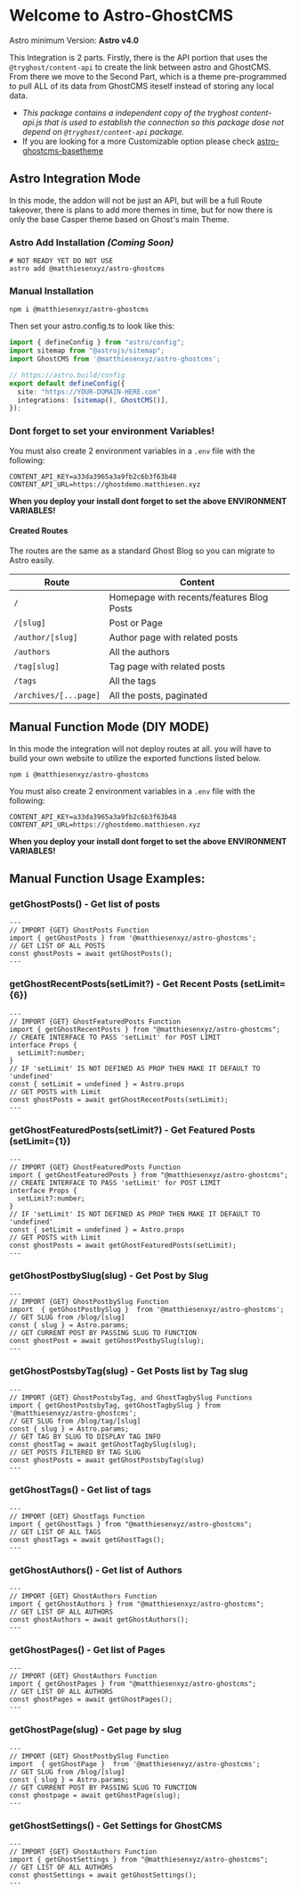 # Welcome to Astro-GhostCMS

Astro minimum Version: **Astro v4.0**

This Integration is 2 parts.  Firstly, there is the API portion that uses the `@tryghost/content-api` to create the link between astro and GhostCMS.  From there we move to the Second Part, which is a theme pre-programmed to pull ALL of its data from GhostCMS iteself instead of storing any local data.

- *This package contains a independent copy of the tryghost content-api.js that is used to establish the connection so this package dose not depend on `@tryghost/content-api` package.*
- If you are looking for a more Customizable option please check [astro-ghostcms-basetheme](https://github.com/MatthiesenXYZ/astro-ghostcms-basetheme) 

## Astro Integration Mode

In this mode, the addon will not be just an API, but will be a full Route takeover, there is plans to add more themes in time, but for now there is only the base Casper theme based on Ghost's main Theme.

### Astro Add Installation *(Coming Soon)*

```
# NOT READY YET DO NOT USE
astro add @matthiesenxyz/astro-ghostcms
```

### Manual Installation

```
npm i @matthiesenxyz/astro-ghostcms
```

Then set your astro.config.ts to look like this:

```ts
import { defineConfig } from "astro/config";
import sitemap from "@astrojs/sitemap";
import GhostCMS from '@matthiesenxyz/astro-ghostcms';

// https://astro.build/config
export default defineConfig({
  site: "https://YOUR-DOMAIN-HERE.com"
  integrations: [sitemap(), GhostCMS()],
});
```

### Dont forget to set your environment Variables!

You must also create 2 environment variables in a `.env` file with the following:

```env
CONTENT_API_KEY=a33da3965a3a9fb2c6b3f63b48
CONTENT_API_URL=https://ghostdemo.matthiesen.xyz
```

**When you deploy your install dont forget to set the above ENVIRONMENT VARIABLES!**

#### Created Routes

The routes are the same as a standard Ghost Blog so you can migrate to Astro easily.

| Route                 | Content                                   |
| --------------------- | ----------------------------------------- |
| `/`                   | Homepage with recents/features Blog Posts |
| `/[slug]`             | Post or Page                              |
| `/author/[slug]`      | Author page with related posts            |
| `/authors`            | All the authors                           |
| `/tag[slug]`          | Tag page with related posts               |
| `/tags`               | All the tags                              |
| `/archives/[...page]` | All the posts, paginated                  |


## Manual Function Mode (DIY MODE)

In this mode the integration will not deploy routes at all.  you will have to build your own website to utilize the exported functions listed below.

```
npm i @matthiesenxyz/astro-ghostcms
```

You must also create 2 environment variables in a `.env` file with the following:

```env
CONTENT_API_KEY=a33da3965a3a9fb2c6b3f63b48
CONTENT_API_URL=https://ghostdemo.matthiesen.xyz
```

**When you deploy your install dont forget to set the above ENVIRONMENT VARIABLES!**

## Manual Function Usage Examples:

### getGhostPosts() - Get list of posts

```astro
---
// IMPORT {GET} GhostPosts Function
import { getGhostPosts } from '@matthiesenxyz/astro-ghostcms';
// GET LIST OF ALL POSTS
const ghostPosts = await getGhostPosts();
---
```

### getGhostRecentPosts(setLimit?) - Get Recent Posts (setLimit={6})

```astro
---
// IMPORT {GET} GhostFeaturedPosts Function
import { getGhostRecentPosts } from "@matthiesenxyz/astro-ghostcms";
// CREATE INTERFACE TO PASS 'setLimit' for POST LIMIT
interface Props { 
  setLimit?:number;
}
// IF 'setLimit' IS NOT DEFINED AS PROP THEN MAKE IT DEFAULT TO 'undefined'
const { setLimit = undefined } = Astro.props 
// GET POSTS with Limit
const ghostPosts = await getGhostRecentPosts(setLimit);
---
```

### getGhostFeaturedPosts(setLimit?) - Get Featured Posts (setLimit={1})

```astro
---
// IMPORT {GET} GhostFeaturedPosts Function
import { getGhostFeaturedPosts } from "@matthiesenxyz/astro-ghostcms";
// CREATE INTERFACE TO PASS 'setLimit' for POST LIMIT
interface Props { 
  setLimit?:number;
}
// IF 'setLimit' IS NOT DEFINED AS PROP THEN MAKE IT DEFAULT TO 'undefined'
const { setLimit = undefined } = Astro.props 
// GET POSTS with Limit
const ghostPosts = await getGhostFeaturedPosts(setLimit);
---
```

### getGhostPostbySlug(slug) - Get Post by Slug

```astro
---
// IMPORT {GET} GhostPostbySlug Function
import  { getGhostPostbySlug }  from '@matthiesenxyz/astro-ghostcms';
// GET SLUG from /blog/[slug]
const { slug } = Astro.params;
// GET CURRENT POST BY PASSING SLUG TO FUNCTION
const ghostPost = await getGhostPostbySlug(slug);
---
```

### getGhostPostsbyTag(slug) - Get Posts list by Tag slug

```astro
---
// IMPORT {GET} GhostPostsbyTag, and GhostTagbySlug Functions
import { getGhostPostsbyTag, getGhostTagbySlug } from '@matthiesenxyz/astro-ghostcms';
// GET SLUG from /blog/tag/[slug]
const { slug } = Astro.params;
// GET TAG BY SLUG TO DISPLAY TAG INFO
const ghostTag = await getGhostTagbySlug(slug);
// GET POSTS FILTERED BY TAG SLUG
const ghostPosts = await getGhostPostsbyTag(slug)
---
```

### getGhostTags() - Get list of tags

```astro
---
// IMPORT {GET} GhostTags Function
import { getGhostTags } from "@matthiesenxyz/astro-ghostcms";
// GET LIST OF ALL TAGS
const ghostTags = await getGhostTags();
---
```

### getGhostAuthors() - Get list of Authors

```astro
---
// IMPORT {GET} GhostAuthors Function
import { getGhostAuthors } from "@matthiesenxyz/astro-ghostcms";
// GET LIST OF ALL AUTHORS
const ghostAuthors = await getGhostAuthors();
---
```

### getGhostPages() - Get list of Pages

```astro
---
// IMPORT {GET} GhostAuthors Function
import { getGhostPages } from "@matthiesenxyz/astro-ghostcms";
// GET LIST OF ALL AUTHORS
const ghostPages = await getGhostPages();
---
```

### getGhostPage(slug) - Get page by slug

```astro
---
// IMPORT {GET} GhostPostbySlug Function
import  { getGhostPage }  from '@matthiesenxyz/astro-ghostcms';
// GET SLUG from /blog/[slug]
const { slug } = Astro.params;
// GET CURRENT POST BY PASSING SLUG TO FUNCTION
const ghostpage = await getGhostPage(slug);
---
```

### getGhostSettings() - Get Settings for GhostCMS

```astro
---
// IMPORT {GET} GhostAuthors Function
import { getGhostSettings } from "@matthiesenxyz/astro-ghostcms";
// GET LIST OF ALL AUTHORS
const ghostSettings = await getGhostSettings();
---
```
